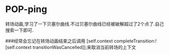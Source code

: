 # POP-ping

转场动画,学习了一下贝塞尔曲线.不过贝塞尔曲线已经被破解超过了2个点了.自己搜索一下即可.


###经常会忘记在转场动画结束之后调用  [self.context completeTransition:![self.context transitionWasCancelled]];来取消当前转场的上下文
